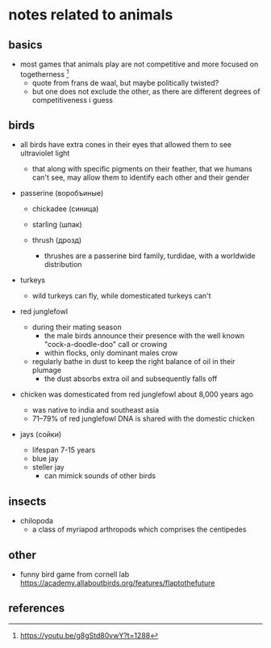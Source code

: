 # notes related to animals

## basics

- most games that animals play are not competitive and more focused on togetherness [^1]
  - quote from frans de waal, but maybe politically twisted?
  - but one does not exclude the other, as there are different degrees of competitiveness i guess


## birds

- all birds have extra cones in their eyes that allowed them to see ultraviolet light
  - that along with specific pigments on their feather, that we humans can't see, may allow them to identify each other and their gender

- passerine (воробъиные)
  - chickadee (синица)
  - starling (шпак)

  - thrush (дрозд)
    - thrushes are a passerine bird family, turdidae, with a worldwide distribution

- turkeys
  - wild turkeys can fly, while domesticated turkeys can't

- red junglefowl
  - during their mating season
    - the male birds announce their presence with the well known "cock-a-doodle-doo" call or crowing
    - within flocks, only dominant males crow
  - regularly bathe in dust to keep the right balance of oil in their plumage
    - the dust absorbs extra oil and subsequently falls off

- chicken was domesticated from red junglefowl about 8,000 years ago
  - was native to india and southeast asia
  - 71–79% of red junglefowl DNA is shared with the domestic chicken

- jays (сойки)
  - lifespan 7-15 years
  - blue jay
  - steller jay
    - can mimick sounds of other birds


## insects

- chilopoda
  - a class of myriapod arthropods which comprises the centipedes



## other

- funny bird game from cornell lab https://academy.allaboutbirds.org/features/flaptothefuture


## references

[^1]: https://youtu.be/g8gStd80vwY?t=1288
